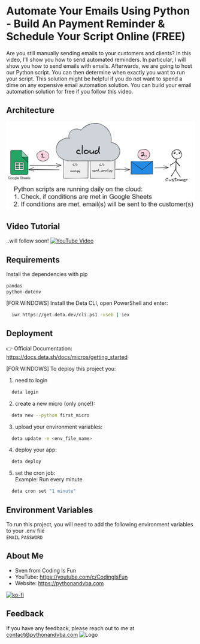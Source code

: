 # Automate Your Emails Using Python - Build An Payment Reminder & Schedule Your Script Online (FREE)

Are you still manually sending emails to your customers and clients? In this video, I'll show you how to send automated reminders. In particular, I will show you how to send emails with emails. Afterwards, we are going to host our Python script. You can then determine when exactly you want to run your script. This solution might be helpful if you do not want to spend a dime on any expensive email automation solution. You can build your email automation solution for free if you follow this video.


## Architecture
![Architecture](./Architecture.png?raw=true "Architecture")


## Video Tutorial
..will follow soon!
[![YouTube Video](https://img.youtube.com/vi/XXX/0.jpg)](https://youtu.be/XXX)


## Requirements
Install the dependencies with pip
```
pandas
python-dotenv
```
[FOR WINDOWS]
Install the Deta CLI, open PowerShell and enter:
```bash
  iwr https://get.deta.dev/cli.ps1 -useb | iex
```


## Deployment
👉 Official Documentation: https://docs.deta.sh/docs/micros/getting_started

[FOR WINDOWS]
To deploy this project you:
1) need to login
```bash
  deta login
```
2) create a new micro (only once!):
```bash
  deta new --python first_micro
```
3) upload your environment variables:
```bash
  deta update -e <env_file_name>
```
4) deploy your app:
```bash
  deta deploy
```
5) set the cron job: <br/>
Example: Run every minute
```bash
  deta cron set "1 minute"
```

## Environment Variables
To run this project, you will need to add the following environment variables to your .env file <br/>
`EMAIL`
`PASSWORD`


## About Me
- Sven from Coding Is Fun
- YouTube: https://youtube.com/c/CodingIsFun
- Website: https://pythonandvba.com

[![ko-fi](https://ko-fi.com/img/githubbutton_sm.svg)](https://ko-fi.com/X7X47Q0EG)

## Feedback
If you have any feedback, please reach out to me at contact@pythonandvba.com
![Logo](https://www.pythonandvba.com/banner-img)
